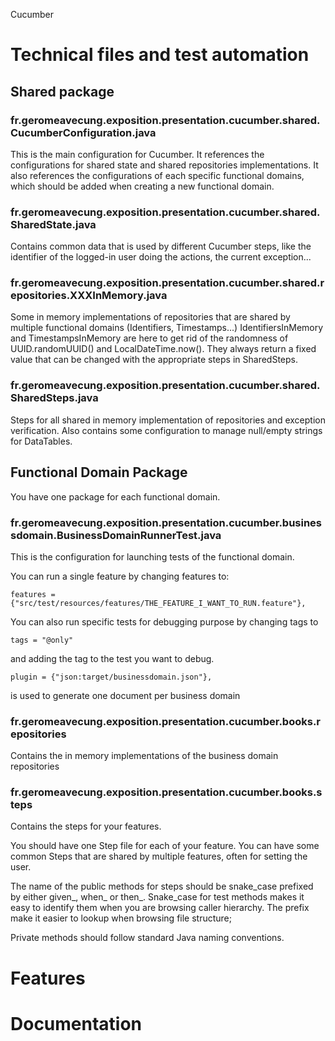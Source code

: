 Cucumber

# Technical files and test automation

## Shared package

### fr.geromeavecung.exposition.presentation.cucumber.shared.CucumberConfiguration.java

This is the main configuration for Cucumber. It references the configurations for shared state and shared repositories
implementations. It also references the configurations of each specific functional domains, which should be added when
creating a new functional domain.

### fr.geromeavecung.exposition.presentation.cucumber.shared.SharedState.java

Contains common data that is used by different Cucumber steps, like the identifier of the logged-in user doing the
actions, the current exception...

### fr.geromeavecung.exposition.presentation.cucumber.shared.repositories.XXXInMemory.java

Some in memory implementations of repositories that are shared by multiple functional domains (Identifiers,
Timestamps...)
IdentifiersInMemory and TimestampsInMemory are here to get rid of the randomness of UUID.randomUUID() and
LocalDateTime.now(). They always return a fixed value that can be changed with the appropriate steps in SharedSteps.

### fr.geromeavecung.exposition.presentation.cucumber.shared.SharedSteps.java

Steps for all shared in memory implementation of repositories and exception verification. Also contains some
configuration to manage null/empty strings for DataTables.

## Functional Domain Package

You have one package for each functional domain.

### fr.geromeavecung.exposition.presentation.cucumber.businessdomain.BusinessDomainRunnerTest.java

This is the configuration for launching tests of the functional domain.

You can run a single feature by changing features to:

```
features = {"src/test/resources/features/THE_FEATURE_I_WANT_TO_RUN.feature"},
``` 

You can also run specific tests for debugging purpose by changing tags to

```
tags = "@only"
```

and adding the tag to the test you want to debug.

```
plugin = {"json:target/businessdomain.json"},
```

is used to generate one document per business domain

### fr.geromeavecung.exposition.presentation.cucumber.books.repositories

Contains the in memory implementations of the business domain repositories

### fr.geromeavecung.exposition.presentation.cucumber.books.steps

Contains the steps for your features.

You should have one Step file for each of your feature. 
You can have some common Steps that are shared by multiple features, often for setting the user.

The name of the public methods for steps should be snake_case prefixed by either given_, when_ or then_. 
Snake_case for test methods makes it easy to identify them when you are browsing caller hierarchy.
The prefix make it easier to lookup when browsing file structure;

Private methods should follow standard Java naming conventions. 

# Features

# Documentation
